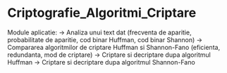 # Criptografie_Algoritmi_Criptare
Module aplicatie:
 -> Analiza unui text dat (frecventa de aparitie, probabilitate de aparitie, cod binar Huffman, cod binar Shannon) 
 -> Compararea algoritmilor de criptare Huffman si Shannon-Fano (eficienta, redundanta, mod de criptare)
 -> Criptare si decriptare dupa algoritmul Huffman
 -> Criptare si decriptare dupa algoritmul Shannon-Fano 
